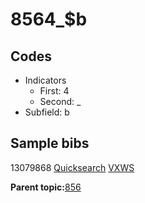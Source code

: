 # 8564\_$b

## Codes

-   Indicators
    -   First: 4
    -   Second: \_
-   Subfield: b

## Sample bibs

13079868 [Quicksearch](https://search.library.yale.edu/catalog/13079868) [VXWS](http://prodorbis.library.yale.edu:7014/vxws/GetHoldingsService?bibId=13079868)

**Parent topic:**[856](../../tags/856/856.md)

